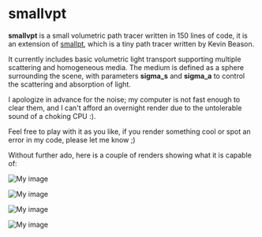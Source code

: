 smallvpt
========

<b>smallvpt</b> is a small volumetric path tracer written in 150 lines of code, it is an extension of <a href="http://www.kevinbeason.com/smallpt/">smallpt</a>, which is a tiny path tracer written by Kevin Beason.

It currently includes basic volumetric light transport supporting multiple scattering and homogeneous media. The medium is defined as a sphere surrounding the scene, with parameters <b>sigma_s</b> and <b>sigma_a</b> to control the scattering and absorption of light.

I apologize in advance for the noise; my computer is not fast enough to clear them, and I can't afford an overnight render due to the untolerable sound of a choking CPU :).

Feel free to play with it as you like, if you render something cool or spot an error in my code, please let me know ;)

Without further ado, here is a couple of renders showing what it is capable of:

![My image](https://raw.github.com/D-POWER/smallvpt/master/Renders/Foggy%20Cornell%20Box%20-%20%5B10000spp%5D.png)

![My image](https://raw.github.com/D-POWER/smallvpt/master/Renders/Volumetric%20caustics%20-%20%5B10000spp%5D.png)

![My image](https://raw.github.com/D-POWER/smallvpt/master/Renders/Glass%20in%20a%20medium%20-%20%5B1024spp%5D.png)

![My image](https://raw.github.com/D-POWER/smallvpt/master/Renders/image%20-%200.01%20sigma_s%20%5B2048spp%5D.png)
